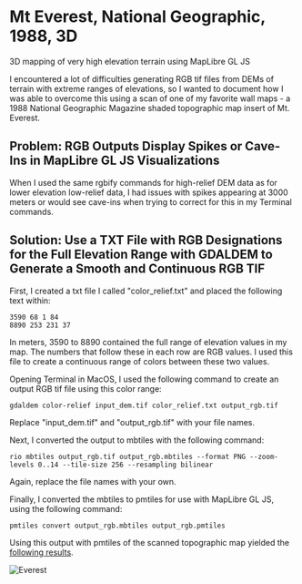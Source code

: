 # Mt Everest, National Geographic, 1988, 3D
3D mapping of very high elevation terrain using MapLibre GL JS

I encountered a lot of difficulties generating RGB tif files from DEMs of terrain with extreme ranges of elevations, so I wanted to document how I was able to overcome this using a scan of one of my favorite wall maps - a 1988 National Geographic Magazine shaded topographic map insert of Mt. Everest.

## Problem: RGB Outputs Display Spikes or Cave-Ins in MapLibre GL JS Visualizations

When I used the same rgbify commands for high-relief DEM data as for lower elevation low-relief data, I had issues with spikes appearing at 3000 meters or would see cave-ins when trying to correct for this in my Terminal commands.

## Solution: Use a TXT File with RGB Designations for the Full Elevation Range with GDALDEM to Generate a Smooth and Continuous RGB TIF

First, I created a txt file I called "color_relief.txt" and placed the following text within:

```
3590 68 1 84
8890 253 231 37
```

In meters, 3590 to 8890 contained the full range of elevation values in my map. The numbers that follow these in each row are RGB values. I used this file to create a continuous range of colors between these two values.

Opening Terminal in MacOS, I used the following command to create an output RGB tif file using this color range:

```
gdaldem color-relief input_dem.tif color_relief.txt output_rgb.tif
```

Replace "input_dem.tif" and "output_rgb.tif" with your file names.

Next, I converted the output to mbtiles with the following command:

```
rio mbtiles output_rgb.tif output_rgb.mbtiles --format PNG --zoom-levels 0..14 --tile-size 256 --resampling bilinear
```

Again, replace the file names with your own.

Finally, I converted the mbtiles to pmtiles for use with MapLibre GL JS, using the following command:

```
pmtiles convert output_rgb.mbtiles output_rgb.pmtiles
```

Using this output with pmtiles of the scanned topographic map yielded the [following results](https://jebowe3.github.io/Mt-Everest-NGM-1988-3D/).

![Everest](mteverest.gif)
